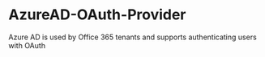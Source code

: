 AzureAD-OAuth-Provider
======================

Azure AD is used by Office 365 tenants and supports authenticating users with OAuth
